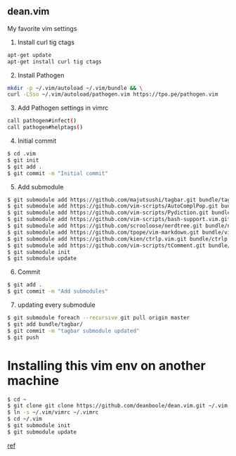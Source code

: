 ## dean.vim
My favorite vim settings

1. Install curl tig ctags

```bash
apt-get update
apt-get install curl tig ctags
```

2. Install Pathogen

```bash
mkdir -p ~/.vim/autoload ~/.vim/bundle && \
curl -LSso ~/.vim/autoload/pathogen.vim https://tpo.pe/pathogen.vim
```

3. Add Pathogen settings in vimrc

```bash
call pathogen#infect()
call pathogen#helptags()
```
  
4. Initial commit

```bash
$ cd .vim
$ git init
$ git add .
$ git commit -m "Initial commit"
```

5. Add submodule

```bash
$ git submodule add https://github.com/majutsushi/tagbar.git bundle/tagbar
$ git submodule add https://github.com/vim-scripts/AutoComplPop.git bundle/AutoComplPop
$ git submodule add https://github.com/vim-scripts/Pydiction.git bundle/Pydiction
$ git submodule add https://github.com/vim-scripts/bash-support.vim.git bundle/bash-support.vim 
$ git submodule add https://github.com/scrooloose/nerdtree.git bundle/nerdtree
$ git submodule add https://github.com/tpope/vim-markdown.git bundle/vim-markdown
$ git submodule add https://github.com/kien/ctrlp.vim.git bundle/ctrlp.vim
$ git submodule add https://github.com/vim-scripts/tComment.git bundle/tComment
$ git submodule init
$ git submodule update
```

6. Commit

```bash
$ git add .
$ git commit -m "Add submodules"
```

7. updating every submodule

```bash
$ git submodule foreach --recursive git pull origin master
$ git add bundle/tagbar/
$ git commit -m "tagbar submodule updated"
$ git push
```
# Installing this vim env on another machine

```bash
$ cd ~
$ git clone git clone https://github.com/deanboole/dean.vim.git ~/.vim
$ ln -s ~/.vim/vimrc ~/.vimrc
$ cd ~/.vim
$ git submodule init
$ git submodule update
```

[ref](http://vimcasts.org/episodes/synchronizing-plugins-with-git-submodules-and-pathogen/)
